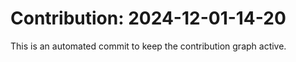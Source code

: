 # Contribution: 2024-12-01-14-20
This is an automated commit to keep the contribution graph active.
